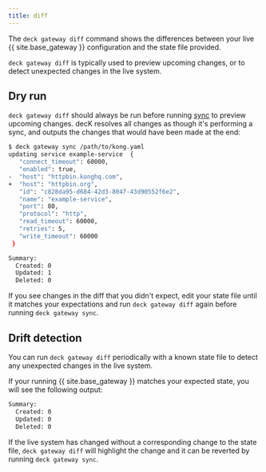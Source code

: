 ```yaml
---
title: diff
---
```


The `deck gateway diff` command shows the differences between your live {{ site.base_gateway }} configuration and the state file provided.

`deck gateway diff` is typically used to preview upcoming changes, or to detect unexpected changes in the live system.

## Dry run

`deck gateway diff` should always be run before running [sync](/deck/manage-gateway/sync/) to preview upcoming changes. decK resolves all changes as though it's performing a sync, and outputs the changes that would have been made at the end:

```bash
$ deck gateway sync /path/to/kong.yaml
updating service example-service  {
   "connect_timeout": 60000,
   "enabled": true,
-  "host": "httpbin.konghq.com",
+  "host": "httpbin.org",
   "id": "c828da95-d684-42d3-8047-43d90552f6e2",
   "name": "example-service",
   "port": 80,
   "protocol": "http",
   "read_timeout": 60000,
   "retries": 5,
   "write_timeout": 60000
 }

Summary:
  Created: 0
  Updated: 1
  Deleted: 0
```

If you see changes in the diff that you didn't expect, edit your state file until it matches your expectations and run `deck gateway diff` again before running `deck gateway sync`.

## Drift detection

You can run `deck gateway diff` periodically with a known state file to detect any unexpected changes in the live system.

If your running {{ site.base_gateway }} matches your expected state, you will see the following output:

```bash
Summary:
  Created: 0
  Updated: 0
  Deleted: 0
```

If the live system has changed without a corresponding change to the state file, `deck gateway diff` will highlight the change and it can be reverted by running `deck gateway sync`.